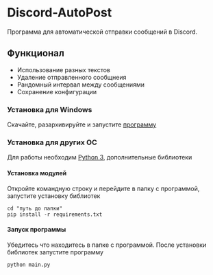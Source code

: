 # Discord-AutoPost
Программа для автоматической отправки сообщений в Discord.

## Функционал
  - Использование разных текстов
  - Удаление отправленного сообщнеия
  - Рандомный интервал между сообщениями
  - Сохранение конфигурации
  
### Установка для Windows
 Скачайте, разархивируйте и запустите [программу](https://github.com/cristalixmodded/CristalixModded-AutoFarm/releases/download/v0.0.2/main.exe)
  
### Установка для других ОС
  Для работы необходим [Python 3](https://www.python.org/downloads/), дополнительные библиотеки
  
#### Установка модулей
   Откройте командную строку и перейдите в папку с программой, запустите установку библиотек

    cd "путь до папки"
    pip install -r requirements.txt
    
#### Запуск программы
   Убедитесь что находитесь в папке с программой. После установки библиотек запустите программу
     
    python main.py
